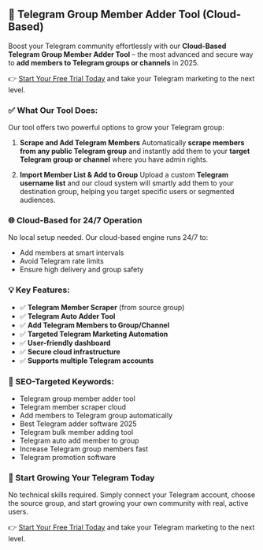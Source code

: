 
## 🚀 Telegram Group Member Adder Tool (Cloud-Based)

Boost your Telegram community effortlessly with our **Cloud-Based Telegram Group Member Adder Tool** – the most advanced and secure way to **add members to Telegram groups or channels** in 2025.

👉 [Start Your Free Trial Today](https://www.datascrapify.com/product/Telegram-Group-Channel-Member-Adder) and take your Telegram marketing to the next level.


### ✅ What Our Tool Does:

Our tool offers two powerful options to grow your Telegram group:

1. **Scrape and Add Telegram Members**
   Automatically **scrape members from any public Telegram group** and instantly add them to your **target Telegram group or channel** where you have admin rights.

2. **Import Member List & Add to Group**
   Upload a custom **Telegram username list** and our cloud system will smartly add them to your destination group, helping you target specific users or segmented audiences.

### 🌐 Cloud-Based for 24/7 Operation

No local setup needed. Our cloud-based engine runs 24/7 to:

* Add members at smart intervals
* Avoid Telegram rate limits
* Ensure high delivery and group safety

### 💡 Key Features:

* ✅ **Telegram Member Scraper** (from source group)
* ✅ **Telegram Auto Adder Tool**
* ✅ **Add Telegram Members to Group/Channel**
* ✅ **Targeted Telegram Marketing Automation**
* ✅ **User-friendly dashboard**
* ✅ **Secure cloud infrastructure**
* ✅ **Supports multiple Telegram accounts**

### 🔑 SEO-Targeted Keywords:

* Telegram group member adder tool
* Telegram member scraper cloud
* Add members to Telegram group automatically
* Best Telegram adder software 2025
* Telegram bulk member adding tool
* Telegram auto add member to group
* Increase Telegram group members fast
* Telegram promotion software

### 🚀 Start Growing Your Telegram Today

No technical skills required. Simply connect your Telegram account, choose the source group, and start growing your own community with real, active users.

👉 [Start Your Free Trial Today](https://www.datascrapify.com/product/Telegram-Group-Channel-Member-Adder) and take your Telegram marketing to the next level.
